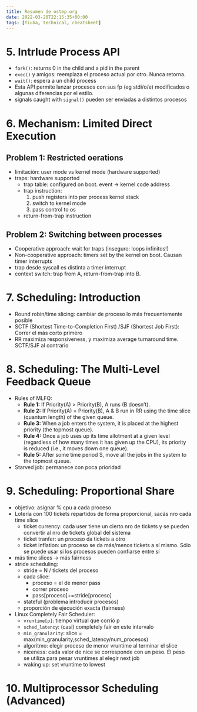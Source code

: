 ```yaml
---
title: Resumen de ostep.org
date: 2022-03-20T22:15:35+00:00
tags: [fiuba, technical, cheatsheet]
---
```


# 5. Intrlude Process API

- `fork()`: returns 0 in the child and a pid in the parent
- `exec()` y amigos: reemplaza el proceso actual por otro. Nunca retorna.
- `wait()`: espera a un child process
- Esta API permite lanzar procesos con sus fp (eg stdi/o/e) modificados o algunas diferencias por el estilo.
- signals caught with `signal()` pueden ser enviadas a distintos procesos

# 6. Mechanism: Limited Direct Execution
## Problem 1: Restricted oerations
- limitación: user mode vs kernel mode (hardware supported)
- traps: hardware supported 
	- trap table: configured on boot. event -> kernel code address
	- trap instruction:
		1. push registers into per process kernel stack
		2. switch to kernel mode
		3. pass control to os
	- return-from-trap instruction 
## Problem 2: Switching between processes
- Cooperative approach: wait for traps (inseguro: loops infinitos!)
- Non-cooperative approach: timers set by the kernel on boot. Causan timer interrupts
- trap desde syscall es distinta a timer interrupt
- context switch: trap from A, return-from-trap  into B.

# 7. Scheduling: Introduction
- Round robin/time slicing: cambiar de proceso lo más frecuentemente posible
- SCTF (Shortest Time-to-Completion First) /SJF (Shortest Job First): Correr el más corto primero
- RR maximiza responsiveness, y maximiza average turnaround time. SCTF/SJF al contrario

# 8. Scheduling:  The Multi-Level Feedback Queue
- Rules of MLFQ:
	- **Rule 1:** If Priority(A) > Priority(B), A runs (B doesn’t).
	- **Rule 2:** If Priority(A) = Priority(B), A & B run in RR using the time slice (quantum length) of the given queue.
	- **Rule 3:** When a job enters the system, it is placed at the highest priority (the topmost queue).
	- **Rule 4:** Once a job uses up its time allotment at a given level (regardless of how many times it has given up the CPU), its priority is reduced (i.e., it moves down one queue).
	- **Rule 5:** After some time period S, move all the jobs in the system to the topmost queue.
- Starved job: permanece con poca prioridad

# 9. Scheduling: Proportional Share
- objetivo: asignar % cpu a cada proceso
- Lotería con 100 tickets repartidos de forma proporcional, sacás nro cada time slice
  - ticket currency: cada user tiene un cierto nro de tickets y se pueden convertir al nro de tickets global del sistema
  - ticket tranfer: un proceso da tickets a otro
  - ticket inflation: un proceso se da más/menos tickets a sí mismo. Sólo se puede usar si los procesos pueden confiarse entre sí
- más time slices -> más fairness
- stride scheduling: 
  - stride = N / tickets del proceso
  - cada slice:
    - proceso = el de menor pass
    - correr proceso
    - pass[proceso]+=stride[proceso]
  - stateful (problema introducir procesos)
  - proporción de ejecución exacta (fairness)
- Linux Completely Fair Scheduler:
  - `vruntime[p]`: tiempo virtual que corrió p
  - `sched_latency`: (casi) completely fair en este intervalo
  - `min_granularity`: slice = max(min_granularity,sched_latency/num_procesos)
  - algoritmo: elegir proceso de menor vruntime al terminar el slice
  - niceness: cada valor de nice se corresponde con un peso. El peso se utiliza para pesar vruntimes al elegir next job
  - waking up: set vruntime to lowest

# 10. Multiprocessor Scheduling (Advanced)
